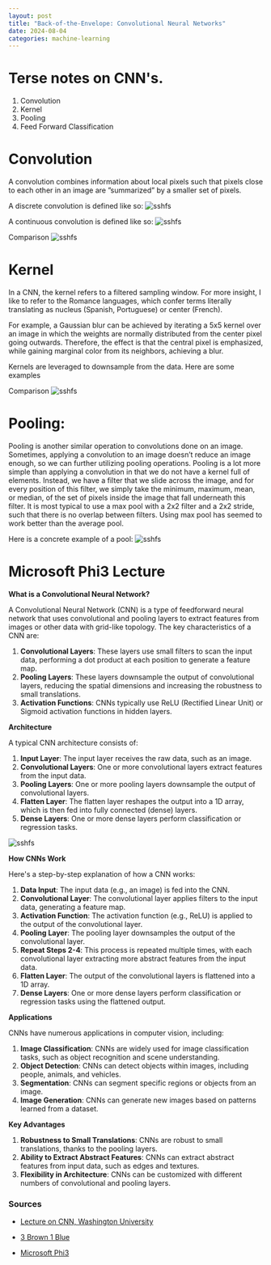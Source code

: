 ```yaml
---
layout: post
title: "Back-of-the-Envelope: Convolutional Neural Networks"
date: 2024-08-04
categories: machine-learning
---
```

# Terse notes on CNN's.

<ol>
    <li>Convolution</li>
    <li>Kernel</li>
    <li>Pooling</li>
    <li>Feed Forward Classification</li>
</ol>

# Convolution
A convolution combines information about local pixels such that pixels close to each other in an image are  ”summarized” by a smaller set of pixels.

A discrete convolution is defined like so:
![sshfs](/blog/assets/2024/cnn/discrete-convolution.png)

A continuous convolution is defined like so:
![sshfs](/blog/assets/2024/cnn/continuous-convolution.png)

Comparison
![sshfs](/blog/assets/2024/cnn/comparison.png)


# Kernel
In a CNN, the kernel refers to a filtered sampling window. For more insight, I like to refer to the Romance languages, which confer terms literally translating as nucleus (Spanish, Portuguese) or center (French). 

For example, a Gaussian blur can be achieved by iterating a 5x5 kernel over an image in which the weights are normally distributed from the center pixel going outwards. Therefore, the effect is that the central pixel is emphasized, while gaining marginal color from its neighbors, achieving a blur.

Kernels are leveraged to downsample from the data. Here are some examples

Comparison
![sshfs](/blog/assets/2024/cnn/kernel-examples.png)


# Pooling:
Pooling is another similar operation to convolutions done on an image. Sometimes, applying a convolution to an image doesn’t reduce an image enough, so we can further utilizing pooling operations. Pooling is a lot
more simple than applying a convolution in that we do not have a kernel full of elements. Instead, we have a filter that we slide across the image, and for every position of this filter, we simply take the minimum,
maximum, mean, or median, of the set of pixels inside the image that fall underneath this filter. It is most typical to use a max pool with a 2x2 filter and a 2x2 stride, such that there is no overlap between filters.
Using max pool has seemed to work better than the average pool.

Here is a concrete example of a pool:
![sshfs](/blog/assets/2024/cnn/maxpool.png)


# Microsoft Phi3 Lecture

**What is a Convolutional Neural Network?**

A Convolutional Neural Network (CNN) is a type of feedforward neural 
network that uses convolutional and pooling layers to extract features 
from images or other data with grid-like topology. The key characteristics
of a CNN are:

1. **Convolutional Layers**: These layers use small filters to scan the 
input data, performing a dot product at each position to generate a 
feature map.
2. **Pooling Layers**: These layers downsample the output of convolutional
layers, reducing the spatial dimensions and increasing the robustness to 
small translations.
3. **Activation Functions**: CNNs typically use ReLU (Rectified Linear 
Unit) or Sigmoid activation functions in hidden layers.

**Architecture**

A typical CNN architecture consists of:

1. **Input Layer**: The input layer receives the raw data, such as an 
image.
2. **Convolutional Layers**: One or more convolutional layers extract 
features from the input data.
3. **Pooling Layers**: One or more pooling layers downsample the output of
convolutional layers.
4. **Flatten Layer**: The flatten layer reshapes the output into a 1D 
array, which is then fed into fully connected (dense) layers.
5. **Dense Layers**: One or more dense layers perform classification or 
regression tasks.

![sshfs](/blog/assets/2024/cnn/general-cnn-architecture.png)


**How CNNs Work**

Here's a step-by-step explanation of how a CNN works:

1. **Data Input**: The input data (e.g., an image) is fed into the CNN.
2. **Convolutional Layer**: The convolutional layer applies filters to the
input data, generating a feature map.
3. **Activation Function**: The activation function (e.g., ReLU) is 
applied to the output of the convolutional layer.
4. **Pooling Layer**: The pooling layer downsamples the output of the 
convolutional layer.
5. **Repeat Steps 2-4**: This process is repeated multiple times, with 
each convolutional layer extracting more abstract features from the input 
data.
6. **Flatten Layer**: The output of the convolutional layers is flattened 
into a 1D array.
7. **Dense Layers**: One or more dense layers perform classification or 
regression tasks using the flattened output.

**Applications**

CNNs have numerous applications in computer vision, including:

1. **Image Classification**: CNNs are widely used for image classification
tasks, such as object recognition and scene understanding.
2. **Object Detection**: CNNs can detect objects within images, including 
people, animals, and vehicles.
3. **Segmentation**: CNNs can segment specific regions or objects from an 
image.
4. **Image Generation**: CNNs can generate new images based on patterns 
learned from a dataset.

**Key Advantages**

1. **Robustness to Small Translations**: CNNs are robust to small 
translations, thanks to the pooling layers.
2. **Ability to Extract Abstract Features**: CNNs can extract abstract 
features from input data, such as edges and textures.
3. **Flexibility in Architecture**: CNNs can be customized with different 
numbers of convolutional and pooling layers.

### Sources
* [Lecture on CNN, Washington University](https://courses.cs.washington.edu/courses/cse416/22su/lectures/10/lecture_10.pdf)

* [3 Brown 1 Blue](https://www.youtube.com/watch?v=KuXjwB4LzSA)

* [Microsoft Phi3](https://azure.microsoft.com/en-us/products/phi-3)